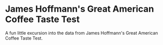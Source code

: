 # James Hoffmann's Great American Coffee Taste Test

A fun little excursion into the data from James Hoffmann's Great American Coffee
Taste Test.

